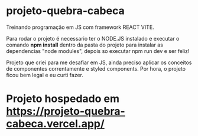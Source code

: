 # projeto-quebra-cabeca
Treinando programação em JS com framework REACT VITE.

Para rodar o projeto é necessario ter o NODE.JS instalado e executar o comando <strong>npm install</strong> dentro da pasta do projeto para instalar as dependencias "node modules", depois so executar npm run dev e ser feliz!

Projeto que criei para me desafiar em JS, ainda preciso aplicar os conceitos de componentes correntamente e styled components.
Por hora, o projeto ficou bem legal e eu curti fazer.

# Projeto hospedado em <a>https://projeto-quebra-cabeca.vercel.app/</a>
